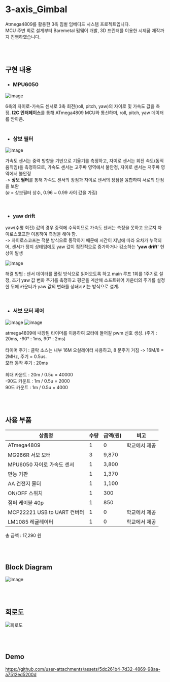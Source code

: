 # 3-axis_Gimbal
Atmega4809를 활용한 3축 짐벌 임베디드 시스템 프로젝트입니다. <br/> MCU 주변 회로 설계부터 Baremetal 펌웨어 개발, 3D 프린터를 이용한 시제품 제작까지 진행하였습니다.

<br/><br/>

## 구현 내용

+ ### MPU6050

![image](https://github.com/user-attachments/assets/fd4315e0-d639-4202-957e-786e02ee7be6)

6축의 자이로-가속도 센서로  3축 회전(roll, pitch, yaw)의 자이로 및 가속도 값을 측정. **I2C 인터페이스**를 통해 ATmega4809 MCU와 통신하며, roll, pitch, yaw 데이터를 받아옴. 
<br/><br/>


+ ### 상보 필터

![image](https://github.com/user-attachments/assets/ff1c16ca-90d3-4cb5-97ca-b7dc2c5a5044)

가속도 센서는 중력 방향을 기반으로 기울기를 측정하고, 자이로 센서는 회전 속도(동적 움직임)을 측정하므로, 가속도 센서는 고주파 영역에서 불안정, 자이로 센서는 저주파 영역에서 불안정
<br/>
-> **상보 필터**를 통해 가속도 센서의 장점과 자이로 센서의 장점을 융합하여 서로의 단점을 보완
<br/>
(𝛼 = 상보필터 상수, 0.96 ~ 0.99 사이 값을 가짐)

</br>

+ ### yaw drift

yaw(수평 회전) 값의 경우 중력에 수직이므로 가속도 센서는 측정을 못하고 오로지 자이로스코프만 이용하여 측정을 해야 함.
<br/>
-> 자이로스코프는 적분 방식으로 동작하기 때문에 시간이 지남에 따라 오차가 누적되어, 센서가 정지 상태임에도 yaw 값이 점진적으로 증가하거나 감소하는 **'yaw drift'** 현상이 발생

![image](https://github.com/user-attachments/assets/47367b5e-fe82-440c-bfbe-1372ce9f7de5)

해결 방법 : 센서 데이터를 폴링 방식으로 읽어오도록 하고 main 루프 1회를 1주기로 설정, 초기 yaw 값 변화 주기를 측정하고 평균을 계산해 소프트웨어 카운터의 주기를 설정한 뒤에 카운터가 yaw 값의 변화를 상쇄시키는 방식으로 설계.

</br>

+ ### 서보 모터 제어
![image](https://github.com/user-attachments/assets/457815c5-239c-4ba5-ac7e-591a79d5eaa8)
![image](https://github.com/user-attachments/assets/073e4078-b112-416b-a2f7-0315df9814f5)

atmega4809에 내장된 타이머를 이용하여 모터에 들어갈 pwm 신호 생성. (주기 : 20ms, -90° : 1ms, 90° : 2ms)
<br/><br/>
타이머 주기 : 클락 소스는 내부 16M 오실레이터 사용하고, 8 분주기 거침 -> 16M/8 = 2MHz, 주기 = 0.5us.
<br/>
모터 동작 주기 : 20ms 
<br/><br/>
최대 카운트 : 20m / 0.5u = 40000
<br/>
-90도 카운트 : 1m / 0.5u = 2000
<br/>
90도 카운트 : 1m / 0.5u = 4000




<br/><br/>


## 사용 부품

| 상품명       | 수량 | 금액(원) | 비고     |
|-------------|------|--------|---------|
| ATmega4809  | 1    | 0   | 학교에서 제공    |
| MG966R 서보 모터  | 3    | 9,870      |   |
| MPU6050 자이로 가속도 센서  | 1    | 3,800      |   |
| 만능 기판  | 1    | 1,370      |   |
| AA 건전지 홀더  | 1    | 1,100      |   |
| ON/OFF 스위치  | 1    | 300     |   |
| 점퍼 케이블 40p  | 1    | 850      |   |
| MCP22221 USB to UART 컨버터  | 1    | 0      | 학교에서 제공  |
| LM1085 레귤레이터  | 1    | 0      | 학교에서 제공  |

총 금액 : 17,290 원

<br/><br/>

## Block Diagram

![Image](https://github.com/user-attachments/assets/e93b685f-9f1d-4041-94fe-b9ae50016de8)

<br/><br/>

## 회로도

![회로도](https://github.com/user-attachments/assets/56cd2202-b614-4b39-abbf-1b404bf69390)


<br/><br/>


## Demo


https://github.com/user-attachments/assets/5dc261b4-7d32-4869-98aa-a7512ed5200d

